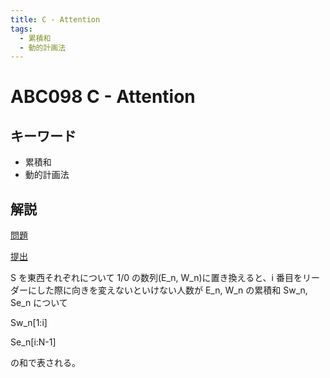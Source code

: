 ```yaml
---
title: C - Attention
tags:
  - 累積和
  - 動的計画法
---
```


# ABC098 C - Attention

## キーワード

- 累積和
- 動的計画法

## 解説

[問題](https://atcoder.jp/contests/abc098/tasks/arc098_a)

[提出](https://atcoder.jp/contests/abc098/submissions/41114783)

S を東西それぞれについて 1/0 の数列(E_n, W_n)に置き換えると、i 番目をリーダーにした際に向きを変えないといけない人数が E_n, W_n の累積和 Sw_n, Se_n について

Sw_n[1:i]

Se_n[i:N-1]

の和で表される。
